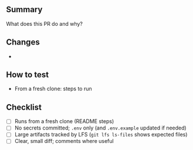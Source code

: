 ## Summary
What does this PR do and why?

## Changes
- 

## How to test
- From a fresh clone: steps to run

## Checklist
- [ ] Runs from a fresh clone (README steps)
- [ ] No secrets committed; `.env` only (and `.env.example` updated if needed)
- [ ] Large artifacts tracked by LFS (`git lfs ls-files` shows expected files)
- [ ] Clear, small diff; comments where useful
